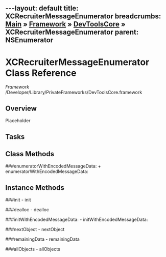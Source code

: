 ---layout: default
title: XCRecruiterMessageEnumerator
breadcrumbs: <a href="/index.html">Main</a> &raquo; <a href="/Frameworks.html">Framework</a> &raquo; <a href="/Frameworks/DevToolsCore.html">DevToolsCore</a> &raquo; XCRecruiterMessageEnumerator
parent: NSEnumerator 
---
# XCRecruiterMessageEnumerator Class Reference

*Framework* /Developer/Library/PrivateFrameworks/DevToolsCore.framework

## Overview

Placeholder

## Tasks

## Class Methods

<a name="+enumeratorWithEncodedMessageData:"></a>
###enumeratorWithEncodedMessageData:
    + enumeratorWithEncodedMessageData:

## Instance Methods

<a name="-init"></a>
###init
    - init

<a name="-dealloc"></a>
###dealloc
    - dealloc

<a name="-initWithEncodedMessageData:"></a>
###initWithEncodedMessageData:
    - initWithEncodedMessageData:

<a name="-nextObject"></a>
###nextObject
    - nextObject

<a name="-remainingData"></a>
###remainingData
    - remainingData

<a name="-allObjects"></a>
###allObjects
    - allObjects

